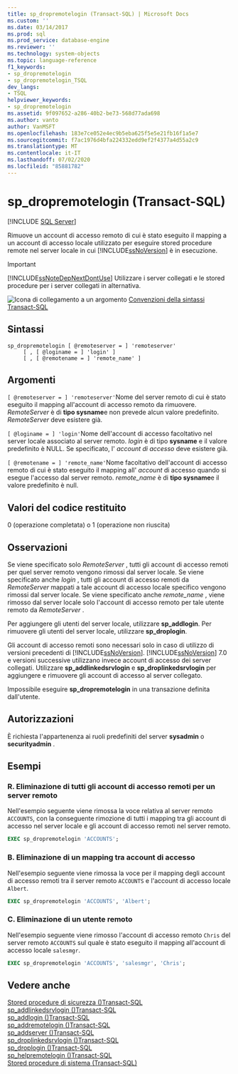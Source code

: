 ```yaml
---
title: sp_dropremotelogin (Transact-SQL) | Microsoft Docs
ms.custom: ''
ms.date: 03/14/2017
ms.prod: sql
ms.prod_service: database-engine
ms.reviewer: ''
ms.technology: system-objects
ms.topic: language-reference
f1_keywords:
- sp_dropremotelogin
- sp_dropremotelogin_TSQL
dev_langs:
- TSQL
helpviewer_keywords:
- sp_dropremotelogin
ms.assetid: 9f097652-a286-40b2-be73-568d77ada698
ms.author: vanto
author: VanMSFT
ms.openlocfilehash: 183e7ce052e4ec9b5eba625f5e5e21fb16f1a5e7
ms.sourcegitcommit: f7ac1976d4bfa224332edd9ef2f4377a4d55a2c9
ms.translationtype: MT
ms.contentlocale: it-IT
ms.lasthandoff: 07/02/2020
ms.locfileid: "85881782"
---
```

# <a name="sp_dropremotelogin-transact-sql"></a>sp_dropremotelogin (Transact-SQL)

[!INCLUDE [SQL Server](../../includes/applies-to-version/sqlserver.md)]

  Rimuove un account di accesso remoto di cui è stato eseguito il mapping a un account di accesso locale utilizzato per eseguire stored procedure remote nel server locale in cui [!INCLUDE[ssNoVersion](../../includes/ssnoversion-md.md)] è in esecuzione.  
  
> [!IMPORTANT]  
>  [!INCLUDE[ssNoteDepNextDontUse](../../includes/ssnotedepnextdontuse-md.md)] Utilizzare i server collegati e le stored procedure per i server collegati in alternativa.  
  
 ![Icona di collegamento a un argomento](../../database-engine/configure-windows/media/topic-link.gif "Icona di collegamento a un argomento") [Convenzioni della sintassi Transact-SQL](../../t-sql/language-elements/transact-sql-syntax-conventions-transact-sql.md)  
  
## <a name="syntax"></a>Sintassi  
  
```  
sp_dropremotelogin [ @remoteserver = ] 'remoteserver'   
     [ , [ @loginame = ] 'login' ]   
     [ , [ @remotename = ] 'remote_name' ]  
```  
  
## <a name="arguments"></a>Argomenti  
`[ @remoteserver = ] 'remoteserver'`Nome del server remoto di cui è stato eseguito il mapping all'account di accesso remoto da rimuovere. *RemoteServer* è di **tipo sysname**e non prevede alcun valore predefinito. *RemoteServer* deve esistere già.  
  
`[ @loginame = ] 'login'`Nome dell'account di accesso facoltativo nel server locale associato al server remoto. *login* è di tipo **sysname** e il valore predefinito è NULL. Se specificato, l' *account di accesso* deve esistere già.  
  
`[ @remotename = ] 'remote_name'`Nome facoltativo dell'account di accesso remoto di cui è stato eseguito il mapping all' *account* di accesso quando si esegue l'accesso dal server remoto. *remote_name* è di **tipo sysname**e il valore predefinito è null.  
  
## <a name="return-code-values"></a>Valori del codice restituito  
 0 (operazione completata) o 1 (operazione non riuscita)  
  
## <a name="remarks"></a>Osservazioni  
 Se viene specificato solo *RemoteServer* , tutti gli account di accesso remoti per quel server remoto vengono rimossi dal server locale. Se viene specificato anche *login* , tutti gli account di accesso remoti da *RemoteServer* mappati a tale account di accesso locale specifico vengono rimossi dal server locale. Se viene specificato anche *remote_name* , viene rimosso dal server locale solo l'account di accesso remoto per tale utente remoto da *RemoteServer* .  
  
 Per aggiungere gli utenti del server locale, utilizzare **sp_addlogin**. Per rimuovere gli utenti del server locale, utilizzare **sp_droplogin**.  
  
 Gli account di accesso remoti sono necessari solo in caso di utilizzo di versioni precedenti di [!INCLUDE[ssNoVersion](../../includes/ssnoversion-md.md)]. [!INCLUDE[ssNoVersion](../../includes/ssnoversion-md.md)] 7.0 e versioni successive utilizzano invece account di accesso dei server collegati. Utilizzare **sp_addlinkedsrvlogin** e **sp_droplinkedsrvlogin** per aggiungere e rimuovere gli account di accesso al server collegato.  
  
 Impossibile eseguire **sp_dropremotelogin** in una transazione definita dall'utente.  
  
## <a name="permissions"></a>Autorizzazioni  
 È richiesta l'appartenenza ai ruoli predefiniti del server **sysadmin** o **securityadmin** .  
  
## <a name="examples"></a>Esempi  
  
### <a name="a-dropping-all-remote-logins-for-a-remote-server"></a>R. Eliminazione di tutti gli account di accesso remoti per un server remoto  
 Nell'esempio seguente viene rimossa la voce relativa al server remoto `ACCOUNTS`, con la conseguente rimozione di tutti i mapping tra gli account di accesso nel server locale e gli account di accesso remoti nel server remoto.  
  
```sql
EXEC sp_dropremotelogin 'ACCOUNTS';  
```  
  
### <a name="b-dropping-a-login-mapping"></a>B. Eliminazione di un mapping tra account di accesso  
 Nell'esempio seguente viene rimossa la voce per il mapping degli account di accesso remoti tra il server remoto `ACCOUNTS` e l'account di accesso locale `Albert`.  
  
```sql
EXEC sp_dropremotelogin 'ACCOUNTS', 'Albert';  
```  
  
### <a name="c-dropping-a-remote-user"></a>C. Eliminazione di un utente remoto  
 Nell'esempio seguente viene rimosso l'account di accesso remoto `Chris` del server remoto `ACCOUNTS` sul quale è stato eseguito il mapping all'account di accesso locale `salesmgr`.  
  
```sql
EXEC sp_dropremotelogin 'ACCOUNTS', 'salesmgr', 'Chris';  
```  
  
## <a name="see-also"></a>Vedere anche  
 [Stored procedure di sicurezza &#40;&#41;Transact-SQL](../../relational-databases/system-stored-procedures/security-stored-procedures-transact-sql.md)   
 [sp_addlinkedsrvlogin &#40;&#41;Transact-SQL](../../relational-databases/system-stored-procedures/sp-addlinkedsrvlogin-transact-sql.md)   
 [sp_addlogin &#40;&#41;Transact-SQL](../../relational-databases/system-stored-procedures/sp-addlogin-transact-sql.md)   
 [sp_addremotelogin &#40;&#41;Transact-SQL](../../relational-databases/system-stored-procedures/sp-addremotelogin-transact-sql.md)   
 [sp_addserver &#40;&#41;Transact-SQL](../../relational-databases/system-stored-procedures/sp-addserver-transact-sql.md)   
 [sp_droplinkedsrvlogin &#40;&#41;Transact-SQL](../../relational-databases/system-stored-procedures/sp-droplinkedsrvlogin-transact-sql.md)   
 [sp_droplogin &#40;&#41;Transact-SQL](../../relational-databases/system-stored-procedures/sp-droplogin-transact-sql.md)   
 [sp_helpremotelogin &#40;&#41;Transact-SQL](../../relational-databases/system-stored-procedures/sp-helpremotelogin-transact-sql.md)   
 [Stored procedure di sistema &#40;Transact-SQL&#41;](../../relational-databases/system-stored-procedures/system-stored-procedures-transact-sql.md)  
  
  
